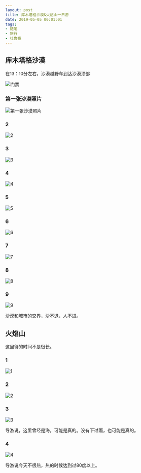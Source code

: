 ```yaml
---
layout: post
title: 库木塔格沙漠&火焰山一日游
date: 2019-05-05 00:01:01
tags:
- 随笔
- 旅行
- 吐鲁番
---
```


## 库木塔格沙漠

在13：10分左右，沙漠越野车到达沙漠顶部

![门票](https://snoopy-blog.oss-cn-shanghai.aliyuncs.com/assets/IMG_1412.jpg?x-oss-process=style/compress)

### 第一张沙漠照片

![第一张沙漠照片](https://snoopy-blog.oss-cn-shanghai.aliyuncs.com/assets/IMG_1431.jpg?x-oss-process=style/compress)

### 2

![2](https://snoopy-blog.oss-cn-shanghai.aliyuncs.com/assets/IMG_1434.jpg?x-oss-process=style/compress)

### 3

![3](https://snoopy-blog.oss-cn-shanghai.aliyuncs.com/assets/IMG_1436.jpg?x-oss-process=style/compress)

### 4

![4](https://snoopy-blog.oss-cn-shanghai.aliyuncs.com/assets/IMG_1439.jpg?x-oss-process=style/compress)

### 5

![5](https://snoopy-blog.oss-cn-shanghai.aliyuncs.com/assets/IMG_1441.jpg?x-oss-process=style/compress)

### 6

![6](https://snoopy-blog.oss-cn-shanghai.aliyuncs.com/assets/IMG_1446.jpg?x-oss-process=style/compress)

### 7
 
![7](https://snoopy-blog.oss-cn-shanghai.aliyuncs.com/assets/IMG_1451.jpg?x-oss-process=style/compress)

### 8
 
![8](https://snoopy-blog.oss-cn-shanghai.aliyuncs.com/assets/IMG_1462.jpg?x-oss-process=style/compress)

### 9

![9](https://snoopy-blog.oss-cn-shanghai.aliyuncs.com/assets/IMG_1464.jpg?x-oss-process=style/compress)

沙漠和城市的交界，沙不退，人不进。

## 火焰山

这里待的时间不是很长。

### 1

![1](https://snoopy-blog.oss-cn-shanghai.aliyuncs.com/assets/IMG_1479.jpg?x-oss-process=style/compress)

### 2

![2](https://snoopy-blog.oss-cn-shanghai.aliyuncs.com/assets/IMG_1480.jpg?x-oss-process=style/compress)

### 3

![3](https://snoopy-blog.oss-cn-shanghai.aliyuncs.com/assets/IMG_1482.jpg?x-oss-process=style/compress)

导游说，这里曾经是海，可能是真的。没有下过雨，也可能是真的。

### 4

![4](https://snoopy-blog.oss-cn-shanghai.aliyuncs.com/assets/IMG_1466.jpg?x-oss-process=style/compress)

导游说今天不很热，热的时候达到过80度以上。
